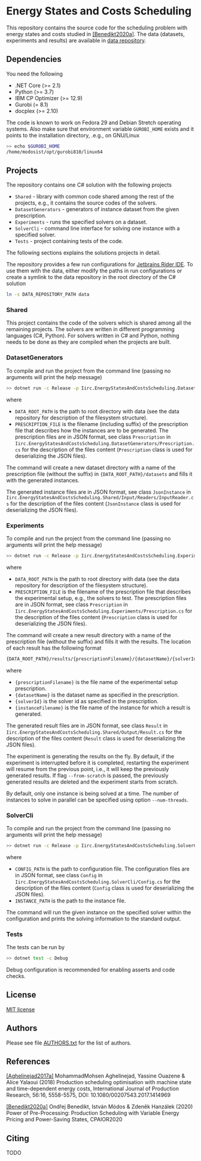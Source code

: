 # Energy States and Costs Scheduling

This repository contains the source code for the scheduling problem with energy states and costs studied in [\[Benedikt2020a\]](#Benedikt2020a).
The data (datasets, experiments and results) are available in [data repository](https://github.com/CTU-IIG/EnergyStatesAndCostsSchedulingData).

## Dependencies

You need the following

- .NET Core (>= 2.1)
- Python (>= 3.7)
- IBM CP Optimizer (>= 12.9)
- Gurobi (= 8.1)
- docplex (>= 2.10)

The code is known to work on Fedora 29 and Debian Stretch operating systems.
Also make sure that environment variable `GUROBI_HOME` exists and it points to the installation directory, .e.g., on GNU/Linux

```bash
>> echo $GUROBI_HOME
/home/modosist/opt/gurobi810/linux64
```

## Projects

The repository contains one C# solution with the following projects

- `Shared` - library with common code shared among the rest of the projects, e.g., it contains the source codes of the solvers.
- `DatasetGenerators` - generators of instance dataset from the given prescription.
- `Experiments` - runs the specified solvers on a dataset.
- `SolverCli` - command line interface for solving one instance with a specified solver.
- `Tests` - project containing tests of the code.

The following sections explains the solutions projects in detail.

The repository provides a few run configurations for [Jetbrains Rider IDE](https://www.jetbrains.com/rider/).
To use them with the data, either modify the paths in run configurations or create a symlink to the data repository in the root directory of the C# solution

```bash
ln -s DATA_REPOSITORY_PATH data
```

### Shared

This project contains the code of the solvers which is shared among all the remaining projects.
The solvers are written in different programming languages (C#, Python).
For solvers written in C# and Python, nothing needs to be done as they are compiled when the projects are built.

### DatasetGenerators

To compile and run the project from the command line (passing no arguments will print the help message)

```bash
>> dotnet run -c Release -p Iirc.EnergyStatesAndCostsScheduling.DatasetGenerators -- DATA_ROOT_PATH PRESCRIPTION_FILE
```

where

- `DATA_ROOT_PATH` is the path to root directory with data (see the data repository for description of the filesystem structure).
- `PRESCRIPTION_FILE` is the filename (including suffix) of the prescription file that describes how the instances are to be generated.
  The prescription files are in JSON format, see class `Prescription` in `Iirc.EnergyStatesAndCostsScheduling.DatasetGenerators/Prescription.cs` for the description of the files content (`Prescription` class is used for deserializing the JSON files).

The command will create a new dataset directory with a name of the prescription file (without the suffix) in `{DATA_ROOT_PATH}/datasets` and fills it with the generated instances.

The generated instance files are in JSON format, see class `JsonInstance` in `Iirc.EnergyStatesAndCostsScheduling.Shared/Input/Readers/InputReader.cs` for the description of the files content (`JsonInstance` class is used for deserializing the JSON files).

### Experiments

To compile and run the project from the command line (passing no arguments will print the help message)

```bash
>> dotnet run -c Release -p Iirc.EnergyStatesAndCostsScheduling.Experiments -- DATA_ROOT_PATH PRESCRIPTION_FILE
```

where

- `DATA_ROOT_PATH` is the path to root directory with data (see the data repository for description of the filesystem structure).
- `PRESCRIPTION_FILE` is the filename of the prescription file that describes the experimental setup, e.g., the solvers to test.
  The prescription files are in JSON format, see class `Prescription` in `Iirc.EnergyStatesAndCostsScheduling.Experiments/Prescription.cs` for the description of the files content (`Prescription` class is used for deserializing the JSON files).

The command will create a new result directory with a name of the prescription file (without the suffix) and fills it with the results.
The location of each result has the following format

```bash
{DATA_ROOT_PATH}/results/{prescriptionFilename}/{datasetName}/{solverId}/{instanceFilename}.json
```

where

- `{prescriptionFilename}` is the file name of the experimental setup prescription.
- `{datasetName}` is the dataset name as specified in the prescription.
- `{solverId}` is the solver id as specified in the prescription.
- `{instanceFilename}` is the file name of the instance for which a result is generated.

The generated result files are in JSON format, see class `Result` in `Iirc.EnergyStatesAndCostsScheduling.Shared/Output/Result.cs` for the description of the files content (`Result` class is used for deserializing the JSON files).

The experiment is generating the results on the fly.
By default, if the experiment is interrupted before it is completed, restarting the experiment will resume from the previous point, i.e., it will keep the previously generated results.
If flag `--from-scratch` is passed, the previously generated results are deleted and the experiment starts from scratch.

By default, only one instance is being solved at a time.
The number of instances to solve in parallel can be specified using option `--num-threads`.

### SolverCli

To compile and run the project from the command line (passing no arguments will print the help message)

```bash
>> dotnet run -c Release -p Iirc.EnergyStatesAndCostsScheduling.SolverCli -- CONFIG_PATH INSTANCE_PATH
```

where

- `CONFIG_PATH` is the path to configuration file.
  The configuration files are in JSON format, see class `Config` in `Iirc.EnergyStatesAndCostsScheduling.SolverCli/Config.cs` for the description of the files content (`Config` class is used for deserializing the JSON files).
- `INSTANCE_PATH` is the path to the instance file.

The command will run the given instance on the specified solver within the configuration and prints the solving information to the standard output.

### Tests

The tests can be run by
```bash
>> dotnet test -c Debug
```

Debug configuration is recommended for enabling asserts and code checks.

## License

[MIT license](LICENSE.txt)

## Authors

Please see file [AUTHORS.txt](AUTHORS.txt) for the list of authors.

## References

[\[Aghelinejad2017a\]](https://doi.org/10.1080/00207543.2017.1414969) MohammadMohsen Aghelinejad, Yassine Ouazene & Alice Yalaoui (2018) Production scheduling optimisation with machine state and time-dependent energy costs, International Journal of Production Research, 56:16, 5558-5575, DOI: 10.1080/00207543.2017.1414969

<a name="Benedikt2020a">[\[Benedikt2020a\]](https://www.researchgate.net/publication/337781297_Power_of_Pre-Processing_Production_Scheduling_with_Variable_Energy_Pricing_and_Power-Saving_States)</a> Ondřej Benedikt, István Módos & Zdeněk Hanzálek (2020) Power of Pre-Processing: Production Scheduling with Variable Energy Pricing and Power-Saving States, CPAIOR2020

## <a name="citing"></a>Citing

TODO